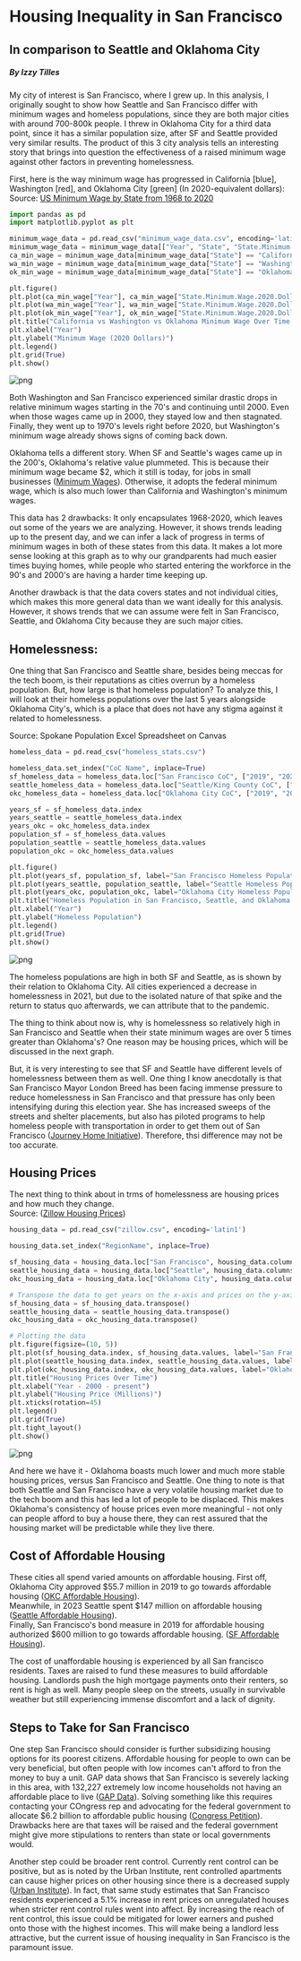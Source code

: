 # Housing Inequality in San Francisco 
## In comparison to Seattle and Oklahoma City
##### By Izzy Tilles

My city of interest is San Francisco, where I grew up. In this analysis, I originally sought to show how Seattle and San Francisco differ with minimum wages and homeless populations, since they are both major cities with around 700-800k people. I threw in Oklahoma City for a third data point, since it has a similar population size, after SF and Seattle provided very similar results. The product of this 3 city analysis tells an interesting story that brings into question the effectiveness of a raised minimum wage against other factors in preventing homelessness.

First, here is the way minimum wage has progressed in California [blue], Washington [red], and Oklahoma City [green] (In 2020-equivalent dollars):  
Source: [US Minimum Wage by State from 1968 to 2020](https://www.kaggle.com/datasets/lislejoem/us-minimum-wage-by-state-from-1968-to-2017)


```python
import pandas as pd
import matplotlib.pyplot as plt 

minimum_wage_data = pd.read_csv("minimum_wage_data.csv", encoding='latin1', on_bad_lines='skip')
minimum_wage_data = minimum_wage_data[["Year", "State", "State.Minimum.Wage.2020.Dollars"]]
ca_min_wage = minimum_wage_data[minimum_wage_data["State"] == "California"]
wa_min_wage = minimum_wage_data[minimum_wage_data["State"] == "Washington"]
ok_min_wage = minimum_wage_data[minimum_wage_data["State"] == "Oklahoma"]
```


```python
plt.figure()
plt.plot(ca_min_wage["Year"], ca_min_wage["State.Minimum.Wage.2020.Dollars"], label="California Min Wage", color="blue", lw=2)
plt.plot(wa_min_wage["Year"], wa_min_wage["State.Minimum.Wage.2020.Dollars"], label="Washington Min Wage", color="red", lw=2)
plt.plot(ok_min_wage["Year"], ok_min_wage["State.Minimum.Wage.2020.Dollars"], label="Oklahoma Min Wage", color="green", lw=2)
plt.title("California vs Washington vs Oklahoma Minimum Wage Over Time (2020 Dollars)")
plt.xlabel("Year")
plt.ylabel("Minimum Wage (2020 Dollars)")
plt.legend()
plt.grid(True)
plt.show()
```


    
![png](inequality_files/inequality_4_0.png)
    


Both Washington and San Francisco experienced similar drastic drops in relative minimum wages starting in the 70's and continuing until 2000. Even when those wages came up in 2000, they stayed low and then stagnated. Finally, they went up to 1970's levels right before 2020, but Washington's minimum wage already shows signs of coming back down.  

Oklahoma tells a different story. When SF and Seattle's wages came up in the 200's, Oklahoma's relative value plummeted. This is because their minimum wage became $2, which it still is today, for jobs in small businesses ([Minimum Wages](https://www.dol.gov/agencies/whd/minimum-wage/state)). Otherwise, it adopts the federal minimum wage, which is also much lower than California and Washington's minimum wages.

This data has 2 drawbacks: It only encapsulates 1968-2020, which leaves out some of the years we are analyzing. However, it shows trends leading up to the present day, and we can infer a lack of progress in terms of minimum wages in both of these states from this data. It makes a lot more sense looking at this graph as to why our grandparents had much easier times buying homes, while people who started entering the workforce in the 90's and 2000's are having a harder time keeping up.  

Another drawback is that the data covers states and not individual cities, which makes this more general data than we want ideally for this analysis. However, it shows trends that we can assume were felt in San Francisco, Seattle, and Oklahoma City because they are such major cities. 

## Homelessness:  
One thing that San Francisco and Seattle share, besides being meccas for the tech boom, is their reputations as cities overrun by a homeless population. But, how large is that homeless population? To analyze this, I will look at their homeless populations over the last 5 years alongside Oklahoma City's, which is a place that does not have any stigma against it related to homelessness. 

Source: Spokane Population Excel Spreadsheet on Canvas


```python
homeless_data = pd.read_csv("homeless_stats.csv")

homeless_data.set_index("CoC Name", inplace=True)
sf_homeless_data = homeless_data.loc["San Francisco CoC", ["2019", "2020", "2021", "2022", "2023"]]
seattle_homeless_data = homeless_data.loc["Seattle/King County CoC", ["2019", "2020", "2021", "2022", "2023"]]
okc_homeless_data = homeless_data.loc["Oklahoma City CoC", ["2019", "2020", "2021", "2022", "2023"]]

years_sf = sf_homeless_data.index
years_seattle = seattle_homeless_data.index
years_okc = okc_homeless_data.index
population_sf = sf_homeless_data.values
population_seattle = seattle_homeless_data.values
population_okc = okc_homeless_data.values

plt.figure()
plt.plot(years_sf, population_sf, label="San Francisco Homeless Population", marker='o', color="blue")
plt.plot(years_seattle, population_seattle, label="Seattle Homeless Population", marker='o', color="red")
plt.plot(years_okc, population_okc, label="Oklahoma City Homeless Population", marker='o', color="green")
plt.title("Homeless Population in San Francisco, Seattle, and Oklahoma City Over the Years")
plt.xlabel("Year")
plt.ylabel("Homeless Population")
plt.legend()
plt.grid(True)
plt.show()

```


    
![png](inequality_files/inequality_7_0.png)
    


The homeless populations are high in both SF and Seattle, as is shown by their relation to Oklahoma City. All cities experienced a decrease in homelessness in 2021, but due to the isolated nature of that spike and the return to status quo afterwards, we can attribute that to the pandemic.  

The thing to think about now is, why is homelessness so relatively high in San Francisco and Seattle when their state minimum wages are over 5 times greater than Oklahoma's? One reason may be housing prices, which will be discussed in the next graph.

But, it is very interesting to see that SF and Seattle have different levels of homelessness between them as well. One thing I know anecdotally is that San Francisco Mayor London Breed has been facing immense pressure to reduce homelessness in San Francisco and that pressure has only been intensifying during this election year. She has increased sweeps of the streets and shelter placements, but also has piloted programs to help homeless people with transportation in order to get them out of San Francisco ([Journey Home Initiative](https://missionlocal.org/2024/08/san-francisco-homeless-bus-journey-home/#:~:text=Journey%20Home%2C%20run%20jointly%20by,of%20town%20is%20not%20new.)). Therefore, thsi difference may not be too accurate.

## Housing Prices
The next thing to think about in trms of homelessness are housing prices and how much they change.  
Source: ([Zillow Housing Prices](https://www.zillow.com/research/data/))



```python
housing_data = pd.read_csv("zillow.csv", encoding='latin1')

housing_data.set_index("RegionName", inplace=True)

sf_housing_data = housing_data.loc["San Francisco", housing_data.columns[8:]] 
seattle_housing_data = housing_data.loc["Seattle", housing_data.columns[8:]]
okc_housing_data = housing_data.loc["Oklahoma City", housing_data.columns[8:]]

# Transpose the data to get years on the x-axis and prices on the y-axis
sf_housing_data = sf_housing_data.transpose()
seattle_housing_data = seattle_housing_data.transpose()
okc_housing_data = okc_housing_data.transpose()

# Plotting the data
plt.figure(figsize=(10, 5))
plt.plot(sf_housing_data.index, sf_housing_data.values, label="San Francisco Housing Prices", marker='o', color="blue")
plt.plot(seattle_housing_data.index, seattle_housing_data.values, label="Seattle Housing Prices", marker='o', color="red")
plt.plot(okc_housing_data.index, okc_housing_data.values, label="Oklahoma City Housing Prices", marker='o', color="green")
plt.title("Housing Prices Over Time")
plt.xlabel("Year - 2000 - present")
plt.ylabel("Housing Price (Millions)")
plt.xticks(rotation=45)
plt.legend()
plt.grid(True)
plt.tight_layout()
plt.show()
```


    
![png](inequality_files/inequality_10_0.png)
    


And here we have it - Oklahoma boasts much lower and much more stable housing prices, versus San Francisco and Seattle. One thing to note is that both Seattle and San Francisco have a very volatile housing market due to the tech boom and this has led a lot of people to be displaced. This makes Oklahoma's consistency of house prices even more meaningful - not only can people afford to buy a house there, they can rest assured that the housing market will be predictable while they live there. 

## Cost of Affordable Housing
These cities all spend varied amounts on affordable housing.
First off, Oklahoma City approved \$55.7 million in 2019 to go towards affordable housing ([OKC Affordable Housing](https://www.velocityokc.com/blog/inside-okc/affordable-housing-in-oklahoma-city/)).  
Meanwhile, in 2023 Seattle spent \$147 million on affordable housing ([Seattle Affordable Housing](https://www.seattletimes.com/seattle-news/politics/why-seattle-will-fund-fewer-new-affordable-housing-projects-this-year/#:~:text=The%20housing%20office%20will%20fund,for%20%24380%20million%20this%20year.)).  
Finally, San Francisco's bond measure in 2019 for affordable housing authorized \$600 million to go towards affordable housing. ([SF Affordable Housing](https://www.sf.gov/sites/default/files/2024-02/CGOBOC%202019%20Affordable%20Housing%20Bond_123123.pdf#:~:text=Funds%20will%20be%20used%20for,living%20under%20the%20poverty%20line.&text=Value:%20$20%20million%20Projected%20Units,%25%20and%20140%25%20of%20AMI.)).  

The cost of unaffordable housing is experienced by all San francisco residents. Taxes are raised to fund these measures to build affordable housing. Landlords push the high mortgage payments onto their renters, so rent is high as well. Many people sleep on the streets, usually in survivable weather but still experiencing immense discomfort and a lack of dignity.


## Steps to Take for San Francisco

One step San Francisco should consider is further subsidizing housing options for its poorest citizens. Affordable housing for people to own can be very beneficial, but often people with low incomes can't afford to fron the money to buy a unit. GAP data shows that San Francisco is severely lacking in this area, with 132,227 extremely low income households not having an affordable place to live ([GAP Data](https://nlihc.org/gap/state/CA)). Solving something like this requires contacting your COngress rep and advocating for the federal government to allocate $6.2 billion to affordable public housing ([Congress Petition](https://p2a.co/nliqghj)). Drawbacks here are that taxes will be raised and the federal government might give more stipulations to renters than state or local governments would. 

Another step could be broader rent control. Currently rent control can be positive, but as is noted by the Urban Institute, rent controlled apartments can cause higher prices on other housing since there is a decreased supply ([Urban Institute](https://www.urban.org/sites/default/files/publication/99646/rent_control._what_does_the_research_tell_us_about_the_effectiveness_of_local_action_1.pdf)). In fact, that same study estimates that San Francisco residents experienced a 5.1% increase in rent prices on unregulated houses when stricter rent control rules went into affect. By increasing the reach of rent control, this issue could be mitigated for lower earners and pushed onto those with the highest incomes. This will make being a landlord less attractive, but the current issue of housing inequality in San Francisco is the paramount issue. 

